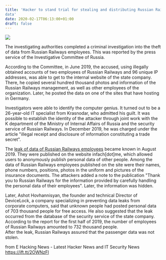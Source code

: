 ```yaml
---
title: 'Hacker to stand trial for stealing and distributing Russian Railways
data'
date: 2020-02-17T06:13:00+01:00
draft: false
---
```


[![](https://1.bp.blogspot.com/-tTRbsdX0pcc/XkodqKiFucI/AAAAAAAABlo/0Gamz8KkkaofQBF54C3mfDg0tQ7QTyAawCLcBGAsYHQ/s640/train.jpg)](https://1.bp.blogspot.com/-tTRbsdX0pcc/XkodqKiFucI/AAAAAAAABlo/0Gamz8KkkaofQBF54C3mfDg0tQ7QTyAawCLcBGAsYHQ/s1600/train.jpg)

  
The investigating authorities completed a criminal investigation into the theft of data from Russian Railways employees. This was reported by the press service of the Investigative Committee of Russia.  
  
According to the Committee, in June 2019, the accused, using illegally obtained accounts of two employees of Russian Railways and 96 unique IP addresses, was able to get to the internal website of the state company. There, he copied several hundred thousand photos and information of the Russian Railways management, as well as other employees of the organization. Later, he posted the data on one of the sites that have hosting in Germany.  
  
Investigators were able to identify the computer genius. It turned out to be a 26-year-old IT specialist from Krasnodar, who admitted his guilt. It was possible to establish the identity of the attacker through joint work with the K department of the Ministry of Internal Affairs of Russia and the security service of Russian Railways. In December 2019, he was charged under the article "illegal receipt and disclosure of information constituting a trade secret".  
  
The [leak of data of Russian Railways employees](https://www.ehackingnews.com/2019/08/data-of-almost-all-employees-of-russian.html) became known in August 2019. They were published on the website infach\[dot\]me, which allowed users to anonymously publish personal data of other people. Among the data of Russian Railways employees published on the site were their names, phone numbers, positions, photos in the uniform and pictures of the insurance documents. The attackers added a note to the publication "Thank you to Russian Railways for the information provided by carefully handling the personal data of their employees". Later, the information was hidden.  
  
Later, Ashot Hovhannisyan, the founder and technical Director of DeviceLock, a company specializing in preventing data leaks from corporate computers, said that unknown people had posted personal data of 703 thousand people for free access. He also suggested that the leak occurred from the database of the security service of the state company. According to the report for the first half of 2019, the number of employees of Russian Railways amounted to 732 thousand people.  
After the leak, Russian Railways assured that the passenger data was not stolen.

  
  
from E Hacking News - Latest Hacker News and IT Security News https://ift.tt/2OWNzFl